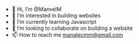 - 👋 Hi, I’m @ManvelM
- 👀 I’m interested in building websites
- 🌱 I’m currently learning Javascript
- 💞️ I’m looking to collaborate on building a website
- 📫 How to reach me manalecmm@gmail.com

<!---
ManvelM/ManvelM is a ✨ special ✨ repository because its `README.md` (this file) appears on your GitHub profile.
You can click the Preview link to take a look at your changes.
--->
